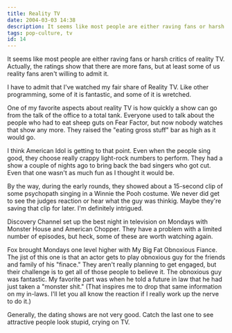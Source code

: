 ```yaml
---
title: Reality TV
date: 2004-03-03 14:38
description: It seems like most people are either raving fans or harsh critics of reality TV.  Actually, the ratings show that there are more fans, but at least some of us reality fans aren't willing to admit it.
tags: pop-culture, tv
id: 14
---
```

It seems like most people are either raving fans or harsh critics of reality TV.  Actually, the ratings show that there are more fans, but at least some of us reality fans aren't willing to admit it.

I have to admit that I've watched my fair share of Reality TV.  Like other programming, some of it is fantastic, and some of it is wretched.

One of my favorite aspects about reality TV is how quickly a show can go from the talk of the office to a total tank.  Everyone used to talk about the people who had to eat sheep guts on Fear Factor, but now nobody watches that show any more.  They raised the "eating gross stuff" bar as high as it would go.

I think American Idol is getting to that point.  Even when the people sing good, they choose really crappy light-rock numbers to perform.  They had a show a couple of nights ago to bring back the bad singers who got cut.  Even that one wasn't as much fun as I thought it would be.

By the way, during the early rounds, they showed about a 15-second clip of some psychopath singing in a Winnie the Pooh costume.  We never did get to see the judges reaction or hear what the guy was thinkig.  Maybe they're saving that clip for later.  I'm definitely intrigued.

Discovery Channel set up the best night in television on Mondays with Monster House and American Chopper.  They have a problem with a limited number of episodes, but heck, some of these are worth watching again.  

Fox brought Mondays one level higher with My Big Fat Obnoxious Fiance.  The jist of this one is that an actor gets to play obnoxious guy for the friends and family of his "finace."  They aren't really planning to get engaged, but their challenge is to get all of those people to believe it.  The obnoxious guy was fantastic.  My favorite part was when he told a future in law that he had just taken a "monster shit."  (That inspires me to drop that same information on my in-laws.  I'll let you all know the reaction if I really work up the nerve to do it.)

Generally, the dating shows are not very good.  Catch the last one to see attractive people look stupid, crying on TV.


